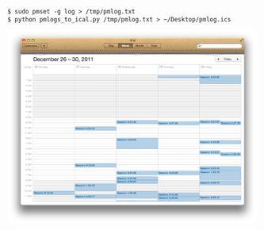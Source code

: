     $ sudo pmset -g log > /tmp/pmlog.txt
    $ python pmlogs_to_ical.py /tmp/pmlog.txt > ~/Desktop/pmlog.ics

![Screenshot](https://github.com/nst/pmlogs_to_ical/raw/master/art/screenshot.png "Screenshot")
